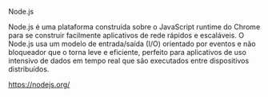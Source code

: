 Node.js

Node.js é uma plataforma construída sobre o JavaScript runtime do Chrome
 para se construir facilmente aplicativos de rede rápidos e escaláveis. O
 Node.js usa um modelo de entrada/saída (I/O) orientado por eventos e não
 bloqueador que o torna leve e eficiente, perfeito para aplicativos de uso
 intensivo de dados em tempo real que são executados entre dispositivos
 distribuídos.
 
<https://nodejs.org/>

